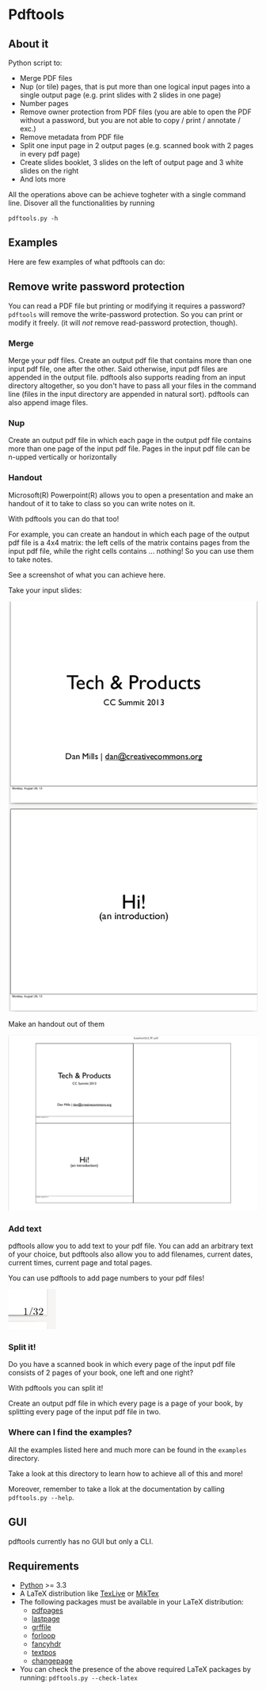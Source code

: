 # Pdftools

## About it
Python script to:

* Merge PDF files
* Nup (or tile) pages, that is put more than one logical input pages into a single output page (e.g. print slides with 2 slides in one page)
* Number pages 
* Remove owner protection from PDF files (you are able to open the PDF without a password, but you are not able to copy / print / annotate / exc.)
* Remove metadata from PDF file
* Split one input page in 2 output pages (e.g. scanned book with 2 pages in every pdf page)
* Create slides booklet, 3 slides on the left of output page and 3 white slides on the right
* And lots more

All the operations above can be achieve togheter with a single command line.
Disover all the functionalities by running

	pdftools.py -h

## Examples
Here are few examples of what pdftools can do:

## Remove write password protection

You can read a PDF file but printing or modifying it requires a password?
`pdftools` will remove the write-password protection.
So you can print or modify it freely.
(it will _not_ remove read-password protection, though).

### Merge

Merge your pdf files. Create an output pdf file that contains more than one input pdf file, one after the other. Said otherwise, input pdf files are appended in the output file. pdftools also supports reading from an input directory altogether, so you don't have to pass all your files in the command line (files in the input directory are appended in natural sort). pdftools can also append image files.

### Nup

Create an output pdf file in which each page in the output pdf file contains more than one page of the input pdf file. Pages in the input pdf file can be n-upped vertically or horizontally

### Handout

Microsoft(R) Powerpoint(R) allows you to open a presentation and make an handout of it to take to class so you can write notes on it.

With pdftools you can do that too! 

For example, you can create an handout in which each page of the output pdf file is a 4x4 matrix: the left cells of the matrix contains pages from the input pdf file, while the right cells contains ... nothing! So you can use them to take notes.

See a screenshot of what you can achieve here.

Take your input slides:

![Input slides](./screenshots/slides.png)

Make an handout out of them

![Handout 2x2](./screenshots/handout2x2.png)

### Add text

pdftools allow you to add text to your pdf file. You can add an arbitrary text of your choice, but pdftools also allow you to add filenames, current dates, current times, current page and total pages.

You can use pdftools to add page numbers to your pdf files!

![Page numbers](./screenshots/pagenumbers.png)

### Split it!

Do you have a scanned book in which every page of the input pdf file consists of 2 pages of your book, one left and one right?

With pdftools you can split it!

Create an output pdf file in which every page is a page of your book, by splitting every page of the input pdf file in two.

### Where can I find the examples?

All the examples listed here and much more can be found in the `examples` directory.

Take a look at this directory to learn how to achieve all of this and more!

Moreover, remember to take a llok at the documentation by calling `pdftools.py --help`.

## GUI

pdftools currently has no GUI but only a CLI.

## Requirements

* [Python](https://www.python.org/) >= 3.3
* A LaTeX distribution like [TexLive](https://www.tug.org/texlive/) or [MikTex](http://miktex.org/)
* The following packages must be available in your LaTeX distribution:
    * [pdfpages](https://www.ctan.org/pkg/pdfpages?lang=en)
    * [lastpage](https://www.ctan.org/pkg/lastpage)
    * [grffile](https://www.ctan.org/pkg/grffile)
    * [forloop](https://www.ctan.org/pkg/forloop)
    * [fancyhdr](https://www.ctan.org/pkg/fancyhdr?lang=en)
    * [textpos](https://www.ctan.org/pkg/textpos)
    * [changepage](https://www.ctan.org/pkg/changepage)
* You can check the presence of the above required LaTeX packages by running:
    `pdftools.py --check-latex`
